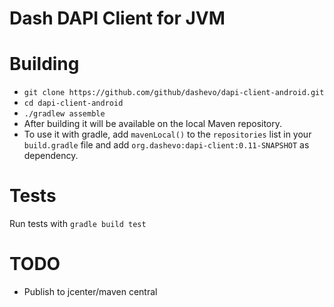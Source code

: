 # Dash DAPI Client for JVM

# Building
- `git clone https://github.com/github/dashevo/dapi-client-android.git`
- `cd dapi-client-android`
- `./gradlew assemble`
- After building it will be available on the local Maven repository.
- To use it with gradle, add `mavenLocal()` to the `repositories` list in your `build.gradle` file and add `org.dashevo:dapi-client:0.11-SNAPSHOT` as dependency. 

# Tests
Run tests with `gradle build test`

# TODO
- Publish to jcenter/maven central
